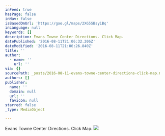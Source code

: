 ```yaml
---
inFeed: true
hasPage: false
inNav: false
isBasedOnUrl: 'https://goo.gl/maps/2XG5SBsyiBq'
inLanguage: null
keywords: []
description: Evans Towne Center Directions. Click Map.
datePublished: '2016-08-11T21:06:32.206Z'
dateModified: '2016-08-11T21:06:26.840Z'
title: ''
author:
  - name: ''
    url: ''
via: {}
sourcePath: _posts/2016-08-11-evans-towne-center-directions-click-map.md
authors: []
publisher:
  name: ''
  domain: null
  url: ''
  favicon: null
starred: false
_type: MediaObject

---
```

Evans Towne Center Directions. Click Map.
![](https://the-grid-user-content.s3-us-west-2.amazonaws.com/3cce81e9-0541-4567-9680-94052751e8d0.png)